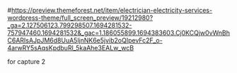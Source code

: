 #https://preview.themeforest.net/item/electrician-electricity-services-wordpress-theme/full_screen_preview/19212980?_ga=2.127506123.799298507.1694281532-757947460.1694281532&_gac=1.186055899.1694383603.Cj0KCQjw0vWnBhC6ARIsAJpJM6d8UuA5ljnNK6e5jvib2oQIpevFc2F_o-4arwRY5sAqsKpdbuRl_5kaAhe3EALw_wcB

for capture 2
